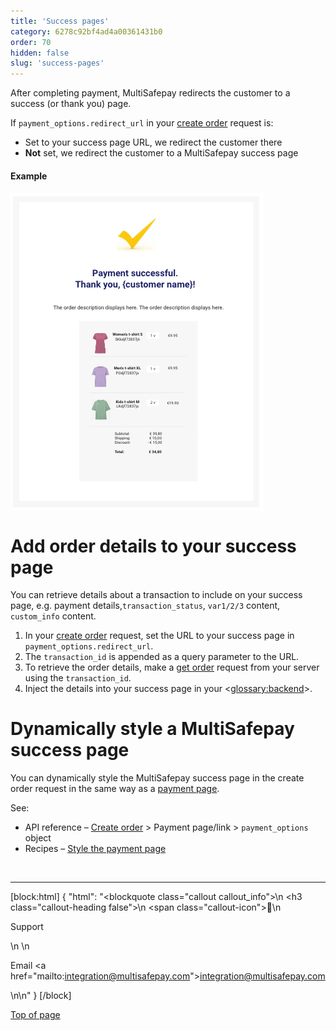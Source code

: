 ```yaml
---
title: 'Success pages'
category: 6278c92bf4ad4a00361431b0
order: 70
hidden: false
slug: 'success-pages'
---
```


After completing payment, MultiSafepay redirects the customer to a success (or thank you) page. 

If `payment_options.redirect_url` in your [create order](/reference/createorder) request is:

- Set to your success page URL, we redirect the customer there
- **Not** set, we redirect the customer to a MultiSafepay success page

#### Example

<img src="https://raw.githubusercontent.com/MultiSafepay/docs/master/static/img/SuccessPage.png" align ="center"/>

# Add order details to your success page

You can retrieve details about a transaction to include on your success page, e.g. payment details,`transaction_status`, `var1/2/3` content, `custom_info` content. 

1. In your [create order](/reference/createorder) request, set the URL to your success page in `payment_options.redirect_url`.
2. The `transaction_id` is appended as a query parameter to the URL.
3. To retrieve the order details, make a [get order](/reference/getorder) request from your server using the `transaction_id`.
4. Inject the details into your success page in your <<glossary:backend>>.

# Dynamically style a MultiSafepay success page

You can dynamically style the MultiSafepay success page in the create order request in the same way as a [payment page](/docs/payment-pages/). 

See:
- API reference – [Create order](/reference/createorder/) > Payment page/link > `payment_options` object
- Recipes – [Style the payment page](/recipes/style-the-payment-page)

<br>

---

[block:html]
{
  "html": "<blockquote class=\"callout callout_info\">\n    <h3 class=\"callout-heading false\">\n        <span class=\"callout-icon\">💬</span>\n        <p>Support</p>\n    </h3>\n    <p>Email <a href=\"mailto:integration@multisafepay.com\">integration@multisafepay.com</a></p>\n</blockquote>\n"
}
[/block]

[Top of page](#)

